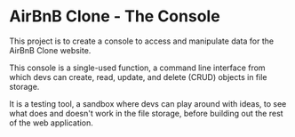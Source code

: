 # AirBnB Clone - The Console

This project is to create a console to access and manipulate data for the AirBnB Clone website.

This console is a single-used function, a command line interface from which devs can create, read, update, and delete (CRUD) objects in file storage.

It is a testing tool, a sandbox where devs can play around with ideas, to see what does and doesn't work in the file storage, before building out the rest of the web application.
